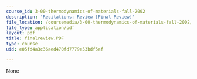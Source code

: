 ```yaml
---
course_id: 3-00-thermodynamics-of-materials-fall-2002
description: 'Recitations: Review [Final Review]'
file_location: /coursemedia/3-00-thermodynamics-of-materials-fall-2002/e05fd4a3c36aed470fd7779e53bdf5af_finalreview.PDF
file_type: application/pdf
layout: pdf
title: finalreview.PDF
type: course
uid: e05fd4a3c36aed470fd7779e53bdf5af

---
```

None